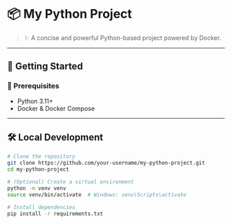 # 📦 My Python Project

> ✨ A concise and powerful Python-based project powered by Docker.

---

## 🚀 Getting Started

### 🔧 Prerequisites

- Python 3.11+
- Docker & Docker Compose

---

## 🛠️ Local Development

```bash
# Clone the repository
git clone https://github.com/your-username/my-python-project.git
cd my-python-project

# (Optional) Create a virtual environment
python -m venv venv
source venv/bin/activate  # Windows: venv\Scripts\activate

# Install dependencies
pip install -r requirements.txt
